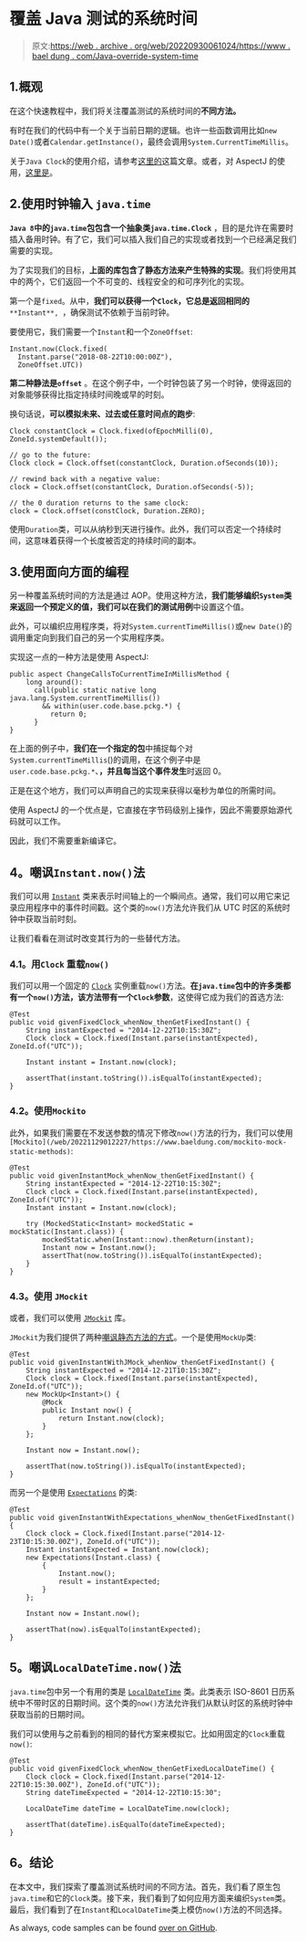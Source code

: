 # 覆盖 Java 测试的系统时间

> 原文:[https://web . archive . org/web/20220930061024/https://www . bael dung . com/Java-override-system-time](https://web.archive.org/web/20220930061024/https://www.baeldung.com/java-override-system-time)

## 1.概观

在这个快速教程中，我们将关注覆盖测试的系统时间的**不同方法。**

有时在我们的代码中有一个关于当前日期的逻辑。也许一些函数调用比如`new Date()`或者`Calendar.getInstance()`，最终会调用`System.CurrentTimeMillis`。

关于`Java Clock`的使用介绍，请参考[这里的](/web/20221129012227/https://www.baeldung.com/java-clock)这篇文章。或者，对 AspectJ 的使用，[这里是](/web/20221129012227/https://www.baeldung.com/aspectj)。

## 2.使用时钟输入 `java.time`

**`Java 8`中的`java.time`包包含一个抽象类`java.time.Clock`** ，目的是允许在需要时插入备用时钟。有了它，我们可以插入我们自己的实现或者找到一个已经满足我们需要的实现。

为了实现我们的目标，**上面的库包含了静态方法来产生特殊的实现**。我们将使用其中的两个，它们返回一个不可变的、线程安全的和可序列化的实现。

第一个是`fixed`。从中，**我们可以获得一个`Clock`，它总是返回相同的** `**Instant**, `，确保测试不依赖于当前时钟。

要使用它，我们需要一个`Instant`和一个`ZoneOffset`:

```
Instant.now(Clock.fixed( 
  Instant.parse("2018-08-22T10:00:00Z"),
  ZoneOffset.UTC))
```

**第二种静法是`offset`** 。在这个例子中，一个时钟包装了另一个时钟，使得返回的对象能够获得比指定持续时间晚或早的时刻。

换句话说，**可以模拟未来、过去或任意时间点的跑步**:

```
Clock constantClock = Clock.fixed(ofEpochMilli(0), ZoneId.systemDefault());

// go to the future:
Clock clock = Clock.offset(constantClock, Duration.ofSeconds(10));

// rewind back with a negative value:
clock = Clock.offset(constantClock, Duration.ofSeconds(-5));

// the 0 duration returns to the same clock:
clock = Clock.offset(constClock, Duration.ZERO);
```

使用`Duration`类，可以从纳秒到天进行操作。此外，我们可以否定一个持续时间，这意味着获得一个长度被否定的持续时间的副本。

## 3.使用面向方面的编程

另一种覆盖系统时间的方法是通过 AOP。使用这种方法，**我们能够编织`System`类来返回一个预定义的值，我们可以在我们的测试用例**中设置这个值。

此外，可以编织应用程序类，将对`System.currentTimeMillis()`或`new Date()`的调用重定向到我们自己的另一个实用程序类。

实现这一点的一种方法是使用 AspectJ:

```
public aspect ChangeCallsToCurrentTimeInMillisMethod {
    long around(): 
      call(public static native long java.lang.System.currentTimeMillis()) 
        && within(user.code.base.pckg.*) {
          return 0;
      }
} 
```

在上面的例子中，**我们在一个指定的包**中捕捉每个对`System.currentTimeMillis`()的调用，在这个例子中是`user.code.base.pckg.*`、**，并且每当这个事件发生**时返回 0。

正是在这个地方，我们可以声明自己的实现来获得以毫秒为单位的所需时间。

使用 AspectJ 的一个优点是，它直接在字节码级别上操作，因此不需要原始源代码就可以工作。

因此，我们不需要重新编译它。

## **4。嘲讽`Instant.now()`法**

我们可以用 [`Instant`](/web/20221129012227/https://www.baeldung.com/current-date-time-and-timestamp-in-java-8) 类来表示时间轴上的一个瞬间点。通常，我们可以用它来记录应用程序中的事件时间戳。这个类的`now()`方法允许我们从 UTC 时区的系统时钟中获取当前时刻。

让我们看看在测试时改变其行为的一些替代方法。

### **4.1。用`Clock`** 重载`now()`

我们可以用一个固定的 [`Clock`](/web/20221129012227/https://www.baeldung.com/java-clock) 实例重载`now()`方法。**在`java.time`包中的许多类都有一个`now()`方法，该方法带有一个`Clock`参数**，这使得它成为我们的首选方法:

```
@Test
public void givenFixedClock_whenNow_thenGetFixedInstant() {
    String instantExpected = "2014-12-22T10:15:30Z";
    Clock clock = Clock.fixed(Instant.parse(instantExpected), ZoneId.of("UTC"));

    Instant instant = Instant.now(clock);

    assertThat(instant.toString()).isEqualTo(instantExpected);
}
```

### **4.2。使用`Mockito`**

此外，如果我们需要在不发送参数的情况下修改`now()`方法的行为，我们可以使用`[Mockito](/web/20221129012227/https://www.baeldung.com/mockito-mock-static-methods)`:

```
@Test
public void givenInstantMock_whenNow_thenGetFixedInstant() {
    String instantExpected = "2014-12-22T10:15:30Z";
    Clock clock = Clock.fixed(Instant.parse(instantExpected), ZoneId.of("UTC"));
    Instant instant = Instant.now(clock);

    try (MockedStatic<Instant> mockedStatic = mockStatic(Instant.class)) {
        mockedStatic.when(Instant::now).thenReturn(instant);
        Instant now = Instant.now();
        assertThat(now.toString()).isEqualTo(instantExpected);
    }
}
```

### **4.3。使用** `JMockit`

或者，我们可以使用 [`JMockit`](/web/20221129012227/https://www.baeldung.com/jmockit-101) 库。

`JMockit`为我们提供了两种[嘲讽静态方法的方式](/web/20221129012227/https://www.baeldung.com/jmockit-static-method)。一个是使用`MockUp`类:

```
@Test
public void givenInstantWithJMock_whenNow_thenGetFixedInstant() {
    String instantExpected = "2014-12-21T10:15:30Z";
    Clock clock = Clock.fixed(Instant.parse(instantExpected), ZoneId.of("UTC"));
    new MockUp<Instant>() {
        @Mock
        public Instant now() {
            return Instant.now(clock);
        }
    };

    Instant now = Instant.now();

    assertThat(now.toString()).isEqualTo(instantExpected);
}
```

而另一个是使用 [`Expectations`](/web/20221129012227/https://www.baeldung.com/jmockit-expectations) 的类:

```
@Test
public void givenInstantWithExpectations_whenNow_thenGetFixedInstant() {
    Clock clock = Clock.fixed(Instant.parse("2014-12-23T10:15:30.00Z"), ZoneId.of("UTC"));
    Instant instantExpected = Instant.now(clock);
    new Expectations(Instant.class) {
        {
            Instant.now();
            result = instantExpected;
        }
    };

    Instant now = Instant.now();

    assertThat(now).isEqualTo(instantExpected);
}
```

## **5。嘲讽`LocalDateTime.now()`法**

`java.time`包中另一个有用的类是 [`LocalDateTime`](/web/20221129012227/https://www.baeldung.com/java-8-date-time-intro) 类。此类表示 ISO-8601 日历系统中不带时区的日期时间。这个类的`now()`方法允许我们从默认时区的系统时钟中获取当前的日期时间。

我们可以使用与之前看到的相同的替代方案来模拟它。比如用固定的`Clock`重载`now()`:

```
@Test
public void givenFixedClock_whenNow_thenGetFixedLocalDateTime() {
    Clock clock = Clock.fixed(Instant.parse("2014-12-22T10:15:30.00Z"), ZoneId.of("UTC"));
    String dateTimeExpected = "2014-12-22T10:15:30";

    LocalDateTime dateTime = LocalDateTime.now(clock);

    assertThat(dateTime).isEqualTo(dateTimeExpected);
}
```

## **6。结论**

在本文中，我们探索了覆盖测试系统时间的不同方法。首先，我们看了原生包`java.time`和它的`Clock`类。接下来，我们看到了如何应用方面来编织`System`类。最后，我们看到了在`Instant`和`LocalDateTime`类上模仿`now()`方法的不同选择。

As always, code samples can be found [over on GitHub](https://web.archive.org/web/20221129012227/https://github.com/eugenp/tutorials/tree/master/core-java-modules/core-java-time-measurements).
